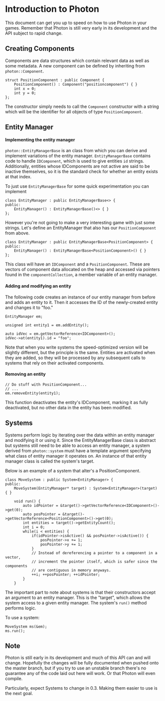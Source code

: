 # Introduction to Photon
This document can get you up to speed on how to use Photon in your games.
Remember that Photon is still very early in its development and the API subject
to rapid change.

## Creating Components
Components are data structures which contain relevant data as well as some
metadata. A new component can be defined by inheriting from `photon::Component`.

```
struct PositionComponent : public Component {
    PositionComponent() : Component("positioncomponent") { }
    int x = 0;
    int y = 0;
};
```

The constructor simply needs to call the `Component` constructor with a string
which will be the identifier for all objects of type `PositionComponent`.


## Entity Manager
#### Implementing the entity manager
`photon::EntityManagerBase` is an class from which you can derive and implement
variations of the entity manager. `EntityManagerBase` contains
code to handle `IDComponent`, which is used to give entities `id` strings.
Additionally, entities whose IDComponents are not active are said to be inactive
themselves, so it is the standard check for whether an entity exists at that
index.

To just use `EntityManagerBase` for some quick experimentation you can implement

```
class EntityManager : public EntityManagerBase<> {
public:
    EntityManager() : EntityManagerBase()<> { }
};
```

However you're not going to make a very interesting game with just some strings.
Let's define an EntityManager that also has our `PositionComponent` from above.

```
class EntityManager : public EntityManagerBase<PositionComponent> {
public:
    EntityManager() : EntityManagerBase<PositionComponent>() { }
};
```

This class will have an `IDComponent` and a `PositionComponent`. These are
vectors of component data allocated on the heap and accessed via pointers found
in the `componentCollection`, a member variable of an entity manager.


#### Adding and modifying an entity
The following code creates an instance of our entity manager from before and 
adds an entity to it. Then it accesses the ID of the newly-created entity and
changes it to "foo."

```
EntityManager em;

unsigned int entity1 = em.addEntity();

auto idVec = em.getVectorReference<IDComponent>();
idVec->at(entity1).id = "foo";
```

Note that when you write systems the speed-optimized version will be slightly
different, but the principle is the same. Entities are activated when they are
added, so they will be processed by any subsequent calls to systems that rely
on their activated components.


#### Removing an entity
```
// Do stuff with PositionComponent...
// ...
em.removeEntity(entity1);
``` 

This function deactivates the entity's IDComponent, marking it as fully
deactivated, but no other data in the entity has been modified.

## Systems
Systems perform logic by iterating over the data within an entity manager and
modifying it or using it. Since the EntityManagerBase class is abstract but
systems still need to be able to access an entity manager, a system derived
from `photon::system` must have a template argument specifying what class of
entity manager it operates on. An instance of that entity manager class is
called the system's target.

Below is an example of a system that alter's a PositionComponent.

```
class MoveSystem : public System<EntityManager> {
public:
	MoveSystem(EntityManager* target) : System<EntityManager>(target) { }

	void run() {
		auto idPointer = &target()->getVectorReference<IDComponent>()->get(0);
		auto posPointer = &target()->getVectorReference<PositionComponent>()->get(0);
		int entities = target()->getEntityCount();
		int i = 0;
		while(i < entities) {
			if(idPointer->isActive() && posPointer->isActive()) {
				posPointer->x += 1;
				posPointer->y += 1;
			}
			// Instead of dereferencing a pointer to a component in a vector,
			// increment the pointer itself, which is safer since the components
			// are contiguous in memory anyways.
			++i; ++posPointer; ++idPointer;
		}
	}
```

The important part to note about systems is that their constructors accept an
argument to an entity manager. This is the "target", which allows the system
access to a given entity manager. The system's `run()` method performs logic.

To use a system:
```
MoveSystem ms(&em);
ms.run();
```

## Note
Photon is still early in its development and much of this API can and will 
change. Hopefully the changes will be fully documented when pushed onto the
master branch, but if you try to use an unstable branch there's no guarantee
any of the code laid out here will work. Or that Photon will even compile.

Particularly, expect Systems to change in 0.3. Making them easier to use is the
next goal.
